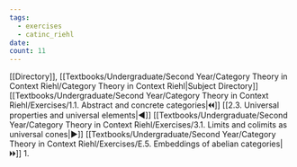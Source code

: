 ```yaml
---
tags:
  - exercises
  - catinc_riehl
date: 
count: 11
---
```

[[Directory]], [[Textbooks/Undergraduate/Second Year/Category Theory in Context Riehl/Category Theory in Context Riehl|Subject Directory]]
[[Textbooks/Undergraduate/Second Year/Category Theory in Context Riehl/Exercises/1.1. Abstract and concrete categories|🞀🞀]] [[2.3. Universal properties and universal elements|◀]] [[Textbooks/Undergraduate/Second Year/Category Theory in Context Riehl/Exercises/3.1. Limits and colimits as universal cones|▶]] [[Textbooks/Undergraduate/Second Year/Category Theory in Context Riehl/Exercises/E.5. Embeddings of abelian categories|🞂🞂]]
1. 